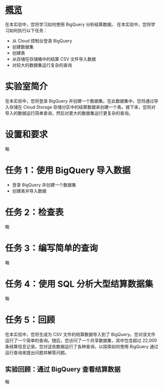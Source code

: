 # [概览](https://www.cloudskillsboost.google/course_sessions/5373246/labs/386485)
在本实验中，您将学习如何使用 BigQuery 分析结算数据。
在本实验中，您将学习如何执行以下任务：
* 从 Cloud 控制台登录 BigQuery
* 创建数据集
* 创建表
* 从存储在存储桶中的结算 CSV 文件导入数据
* 对较大的数据集运行复杂的查询

# 实验室简介
在本实验中，您将登录 BigQuery 并创建一个数据集。在此数据集中，您将通过导入存储在 Cloud Storage 存储分区中的结算数据来创建一个表。接下来，您将对导入的数据运行简单查询，然后对更大的数据集运行更复杂的查询。

# 设置和要求
略

# 任务 1：使用 BigQuery 导入数据
* 登录 BigQuery 并创建一个数据集
* 创建表并导入数据

# 任务 2：检查表
略

# 任务 3：编写简单的查询
略

# 任务 4：使用 SQL 分析大型结算数据集
略

# 任务 5：回顾
在本实验中，您将生成为 CSV 文件的结算数据导入到了 BigQuery。您对该文件运行了一个简单的查询。随后，您访问了一个共享数据集，其中包含超过 22,000 条结算信息记录。您对这些数据运行了各种查询，以探索如何使用 BigQuery 通过运行查询来提出问题并解答问题。

## 实验回顾：通过 BigQuery 查看结算数据
略


